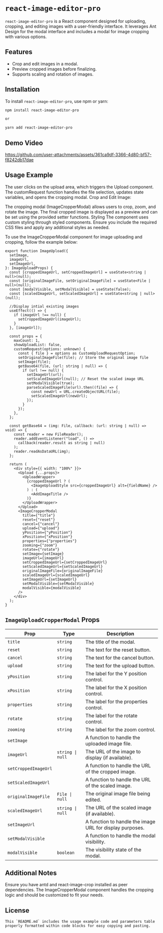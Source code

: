 # `react-image-editor-pro`

`react-image-editor-pro` is a React component designed for uploading, cropping, and editing images with a user-friendly interface. It leverages Ant Design for the modal interface and includes a modal for image cropping with various options.

## Features

- Crop and edit images in a modal.
- Preview cropped images before finalizing.
- Supports scaling and rotation of images.

## Installation

To install `react-image-editor-pro`, use npm or yarn:

```sh
npm install react-image-editor-pro

or

yarn add react-image-editor-pro
```
## Demo Video
https://github.com/user-attachments/assets/361ca9df-3366-4d80-bf57-f8242db17dae



## Usage Example

The user clicks on the upload area, which triggers the Upload component.
The customRequest function handles the file selection, updates state variables, and opens the cropping modal.
Crop and Edit Image:

The cropping modal (ImageCropperModal) allows users to crop, zoom, and rotate the image.
The final cropped image is displayed as a preview and can be set using the provided setter functions.
Styling
The component uses custom styling through styled components. Ensure you include the required CSS files and apply any additional styles as needed.

To use the ImageCropperModal component for image uploading and cropping, follow the example below:

```
export function ImageUpload({
  setImage,
  imageUrl,
  setImageUrl,
}: ImageUploadProps) {
  const [croppedImageUrl, setCroppedImageUrl] = useState<string | null>(null);
  const [originalImageFile, setOriginalImageFile] = useState<File | null>(null);
  const [modalVisible, setModalVisible] = useState(false);
  const [scaledImageUrl, setScaledImageUrl] = useState<string | null>(null);

  //Display intial existing images
  useEffect(() => {
    if (imageUrl !== null) {
      setCroppedImageUrl(imageUrl);
    }
  }, [imageUrl]);

  const props = {
    maxCount: 1,
    showUploadList: false,
    customRequest(options: unknown) {
      const { file } = options as CustomUploadRequestOption;
      setOriginalImageFile(file); // Store the original image file
      setImage(file);
      getBase64(file, (url: string | null) => {
        if (url !== null) {
          setImageUrl(url);
          setScaledImageUrl(null); // Reset the scaled image URL
          setModalVisible(true);
          parseScaledImageFile(url).then((file) => {
            const newUrl = URL.createObjectURL(file);
            setScaledImageUrl(newUrl);
          });
        }
      });
    },
  };

  const getBase64 = (img: File, callback: (url: string | null) => void) => {
    const reader = new FileReader();
    reader.addEventListener("load", () =>
      callback(reader.result as string | null)
    );
    reader.readAsDataURL(img);
  };

  return (
    <div style={{ width: "100%" }}>
      <Upload {...props}>
        <UploadWrapper>
          {croppedImageUrl ? (
            <ImageUploadStyle src={croppedImageUrl} alt={fieldName} />
          ) : (
            <AddImageTitle />
          )}
        </UploadWrapper>
      </Upload>
      <ImageCropperModal
        title={"title"}
        reset={"reset"}
        cancel={"cancel"}
        upload={"upload"}
        yPosition={"yPosition"}
        xPosition={"xPosition"}
        properties={"properties"}
        zooming={"zoom"}
        rotate={"rotate"}
        setImage={setImage}
        imageUrl={imageUrl}
        setCroppedImageUrl={setCroppedImageUrl}
        setScaledImageUrl={setScaledImageUrl}
        originalImageFile={originalImageFile}
        scaledImageUrl={scaledImageUrl}
        setImageUrl={setImageUrl}
        setModalVisible={setModalVisible}
        modalVisible={modalVisible}
      />
    </div>
  );
}
```

## `ImageUploadCropperModal` Props

| **Prop**             | **Type**         | **Description**                                          |
| -------------------- | ---------------- | -------------------------------------------------------- |
| `title`              | `string`         | The title of the modal.                                  |
| `reset`              | `string`         | The text for the reset button.                           |
| `cancel`             | `string`         | The text for the cancel button.                          |
| `upload`             | `string`         | The text for the upload button.                          |
| `yPosition`          | `string`         | The label for the Y position control.                    |
| `xPosition`          | `string`         | The label for the X position control.                    |
| `properties`         | `string`         | The label for the properties control.                    |
| `rotate`             | `string`         | The label for the rotate control.                        |
| `zooming`            | `string`         | The label for the zoom control.                          |
| `setImage`           |                  | A function to handle the uploaded image file.            |
| `imageUrl`           | `string \| null` | The URL of the image to display (if available).          |
| `setCroppedImageUrl` |                  | A function to handle the URL of the cropped image.       |
| `setScaledImageUrl`  |                  | A function to handle the URL of the scaled image.        |
| `originalImageFile`  | `File \| null`   | The original image file being edited.                    |
| `scaledImageUrl`     | `string \| null` | The URL of the scaled image (if available).              |
| `setImageUrl`        |                  | A function to handle the image URL for display purposes. |
| `setModalVisible`    |                  | A function to handle the modal visibility.               |
| `modalVisible`       | `boolean`        | The visibility state of the modal.                       |

## Additional Notes

Ensure you have antd and react-image-crop installed as peer dependencies.
The ImageCropperModal component handles the cropping logic and should be customized to fit your needs.

## License

```
This `README.md` includes the usage example code and parameters table properly formatted within code blocks for easy copying and pasting.

```
